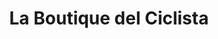 ---
title: "La Boutique del Ciclista"
url: /la-linea-de-la-concepcion/la-boutique-del-ciclista/
shop: Sport
---